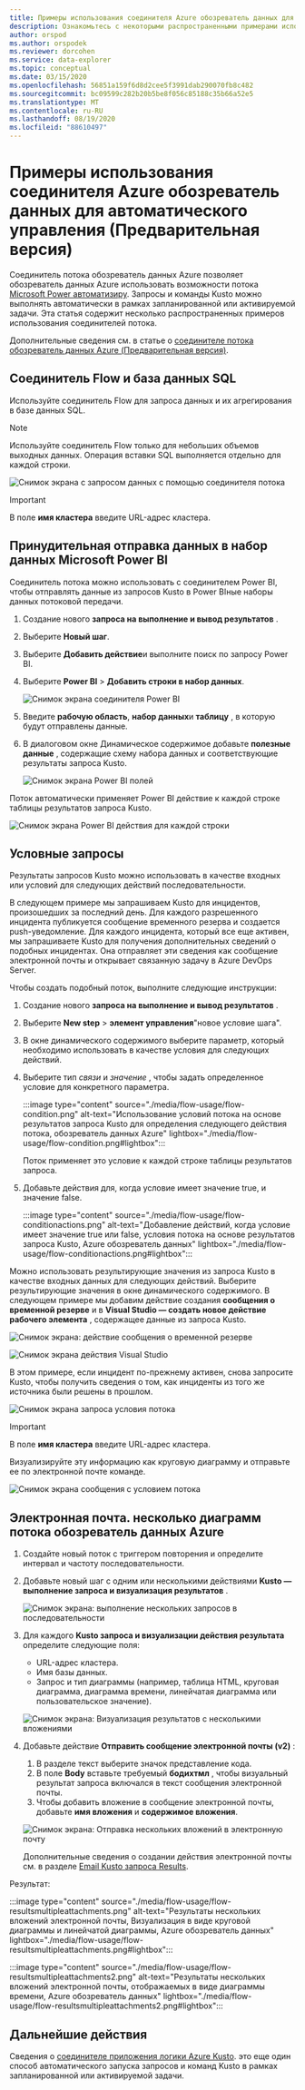 ```yaml
---
title: Примеры использования соединителя Azure обозреватель данных для автоматического управления (Предварительная версия)
description: Ознакомьтесь с некоторыми распространенными примерами использования соединителя Azure обозреватель данных для автоматизации управления питанием.
author: orspod
ms.author: orspodek
ms.reviewer: dorcohen
ms.service: data-explorer
ms.topic: conceptual
ms.date: 03/15/2020
ms.openlocfilehash: 56851a159f6d8d2cee5f3991dab290070fb8c482
ms.sourcegitcommit: bc09599c282b20b5be8f056c85188c35b66a52e5
ms.translationtype: MT
ms.contentlocale: ru-RU
ms.lasthandoff: 08/19/2020
ms.locfileid: "88610497"
---
```

# <a name="usage-examples-for-azure-data-explorer-connector-to-power-automate-preview"></a>Примеры использования соединителя Azure обозреватель данных для автоматического управления (Предварительная версия)

Соединитель потока обозреватель данных Azure позволяет обозреватель данных Azure использовать возможности потока [Microsoft Power автоматизиру](https://flow.microsoft.com/). Запросы и команды Kusto можно выполнять автоматически в рамках запланированной или активируемой задачи. Эта статья содержит несколько распространенных примеров использования соединителей потока.

Дополнительные сведения см. в статье о [соединителе потока обозреватель данных Azure (Предварительная версия)](flow.md).

## <a name="flow-connector-and-your-sql-database"></a>Соединитель Flow и база данных SQL

Используйте соединитель Flow для запроса данных и их агрегирования в базе данных SQL.

> [!Note]
> Используйте соединитель Flow только для небольших объемов выходных данных. Операция вставки SQL выполняется отдельно для каждой строки. 

![Снимок экрана с запросом данных с помощью соединителя потока](./media/flow-usage/flow-sqlexample.png)

> [!IMPORTANT]
> В поле **имя кластера** введите URL-адрес кластера.

## <a name="push-data-to-a-microsoft-power-bi-dataset"></a>Принудительная отправка данных в набор данных Microsoft Power BI

Соединитель потока можно использовать с соединителем Power BI, чтобы отправлять данные из запросов Kusto в Power BIные наборы данных потоковой передачи.

1. Создание нового **запроса на выполнение и вывод результатов** .
1. Выберите **Новый шаг**.
1. Выберите **Добавить действие**и выполните поиск по запросу Power BI.
1. Выберите **Power BI**  >  **Добавить строки в набор данных**. 

    ![Снимок экрана соединителя Power BI](./media/flow-usage/flow-powerbiconnector.png)

1. Введите **рабочую область**, **набор данных**и **таблицу** , в которую будут отправлены данные.
1. В диалоговом окне Динамическое содержимое добавьте **полезные данные** , содержащие схему набора данных и соответствующие результаты запроса Kusto.

    ![Снимок экрана Power BI полей](./media/flow-usage/flow-powerbifields.png)

Поток автоматически применяет Power BI действие к каждой строке таблицы результатов запроса Kusto. 

![Снимок экрана Power BI действия для каждой строки](./media/flow-usage/flow-powerbiforeach.png)

## <a name="conditional-queries"></a>Условные запросы

Результаты запросов Kusto можно использовать в качестве входных или условий для следующих действий последовательности.

В следующем примере мы запрашиваем Kusto для инцидентов, произошедших за последний день. Для каждого разрешенного инцидента публикуется сообщение временного резерва и создается push-уведомление.
Для каждого инцидента, который все еще активен, мы запрашиваете Kusto для получения дополнительных сведений о подобных инцидентах. Она отправляет эти сведения как сообщение электронной почты и открывает связанную задачу в Azure DevOps Server.

Чтобы создать подобный поток, выполните следующие инструкции:

1. Создание нового **запроса на выполнение и вывод результатов** .
1. Выберите **New step**  >  **элемент управления**"новое условие шага".
1. В окне динамического содержимого выберите параметр, который необходимо использовать в качестве условия для следующих действий.
1. Выберите тип *связи* и *значение* , чтобы задать определенное условие для конкретного параметра.

    :::image type="content" source="./media/flow-usage/flow-condition.png" alt-text="Использование условий потока на основе результатов запроса Kusto для определения следующего действия потока, обозреватель данных Azure" lightbox="./media/flow-usage/flow-condition.png#lightbox":::

    Поток применяет это условие к каждой строке таблицы результатов запроса.
1. Добавьте действия для, когда условие имеет значение true, и значение false.

    :::image type="content" source="./media/flow-usage/flow-conditionactions.png" alt-text="Добавление действий, когда условие имеет значение true или false, условия потока на основе результатов запроса Kusto, Azure обозреватель данных" lightbox="./media/flow-usage/flow-conditionactions.png#lightbox":::

Можно использовать результирующие значения из запроса Kusto в качестве входных данных для следующих действий. Выберите результирующие значения в окне динамического содержимого.
В следующем примере мы добавим действие создания **сообщения о временной резерве** и в **Visual Studio — создать новое действие рабочего элемента** , содержащее данные из запроса Kusto.

![Снимок экрана: действие сообщения о временной резерве](./media/flow-usage/flow-slack.png)

![Снимок экрана действия Visual Studio](./media/flow-usage/flow-visualstudio.png)

В этом примере, если инцидент по-прежнему активен, снова запросите Kusto, чтобы получить сведения о том, как инциденты из того же источника были решены в прошлом.

![Снимок экрана запроса условия потока](./media/flow-usage/flow-conditionquery.png)

> [!IMPORTANT]
> В поле **имя кластера** введите URL-адрес кластера.

Визуализируйте эту информацию как круговую диаграмму и отправьте ее по электронной почте команде.

![Снимок экрана сообщения с условием потока](./media/flow-usage/flow-conditionemail.png)

## <a name="email-multiple-azure-data-explorer-flow-charts"></a>Электронная почта. несколько диаграмм потока обозреватель данных Azure

1. Создайте новый поток с триггером повторения и определите интервал и частоту последовательности. 
1. Добавьте новый шаг с одним или несколькими действиями **Kusto — выполнение запроса и визуализация результатов** . 

    ![Снимок экрана: выполнение нескольких запросов в последовательности](./media/flow-usage/flow-severalqueries.png)

1. Для каждого **Kusto запроса и визуализации действия результата** определите следующие поля:
    * URL-адрес кластера.
    * Имя базы данных.
    * Запрос и тип диаграммы (например, таблица HTML, круговая диаграмма, диаграмма времени, линейчатая диаграмма или пользовательское значение).

    ![Снимок экрана: Визуализация результатов с несколькими вложениями](./media/flow-usage/flow-visualizeresultsmultipleattachments.png)

1. Добавьте действие **Отправить сообщение электронной почты (v2)** : 
    1. В разделе текст выберите значок представление кода.
    1. В поле **Body** вставьте требуемый **бодихтмл** , чтобы визуальный результат запроса включался в текст сообщения электронной почты.
    1. Чтобы добавить вложение в сообщение электронной почты, добавьте **имя вложения** и **содержимое вложения**.
    
    ![Снимок экрана: Отправка нескольких вложений в электронную почту](./media/flow-usage/flow-email-multiple-attachments.png)

    Дополнительные сведения о создании действия электронной почты см. в разделе [Email Kusto запроса Results](flow.md#email-kusto-query-results). 

Результат:

:::image type="content" source="./media/flow-usage/flow-resultsmultipleattachments.png" alt-text="Результаты нескольких вложений электронной почты, Визуализация в виде круговой диаграммы и линейчатой диаграммы, Azure обозреватель данных" lightbox="./media/flow-usage/flow-resultsmultipleattachments.png#lightbox":::

:::image type="content" source="./media/flow-usage/flow-resultsmultipleattachments2.png" alt-text="Результаты нескольких вложений электронной почты, отображаемых в виде диаграммы времени, Azure обозреватель данных" lightbox="./media/flow-usage/flow-resultsmultipleattachments2.png#lightbox":::

## <a name="next-steps"></a>Дальнейшие действия

Сведения о [соединителе приложения логики Azure Kusto](kusto/tools/logicapps.md). это еще один способ автоматического запуска запросов и команд Kusto в рамках запланированной или активируемой задачи.

